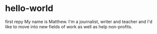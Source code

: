 # hello-world
first repy
My name is Matthew. I'm a journalist, writer and teacher and I'd like to move into new fields of work as well as help non-profits.
